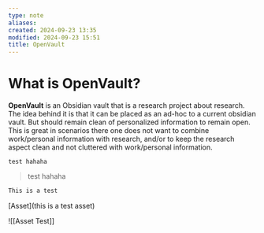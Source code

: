 ```yaml
---
type: note
aliases: 
created: 2024-09-23 13:35
modified: 2024-09-23 15:51
title: OpenVault
---
```


# What is OpenVault?

**OpenVault** is an Obsidian vault that is a research project about research. The idea behind it is that it can be placed as an ad-hoc to a current obsidian vault. But should remain clean of personalized information to remain open. This is great in scenarios there one does not want to combine work/personal information with research, and/or to keep the research aspect clean and not cluttered with work/personal information.

```ad-note
test hahaha
```

> test hahaha


```js
This is a test
```

[Asset](this is a test asset)

![[Asset Test]]

